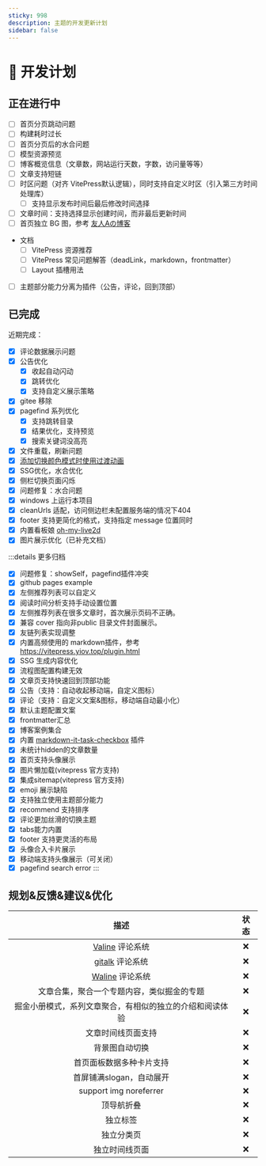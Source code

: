 ```yaml
---
sticky: 998
description: 主题的开发更新计划
sidebar: false
---
```

# 🥔 开发计划

## 正在进行中

* [ ] 首页分页跳动问题
* [ ] 构建耗时过长
* [ ] 首页分页后的水合问题
* [ ] 模型资源预览
* [ ] 博客概览信息（文章数，网站运行天数，字数，访问量等等）
* [ ] 文章支持短链
* [ ] 时区问题（对齐 VitePress默认逻辑），同时支持自定义时区（引入第三方时间处理库）
  * [ ] 支持显示发布时间后最后修改时间选择
* [ ] 文章时间：支持选择显示创建时间，而非最后更新时间
* [ ] 首页独立 BG 图，参考 [友人Aの博客](http://niubin.site/)
* 文档
  * [ ] VitePress 资源推荐
  * [ ] VitePress 常见问题解答（deadLink，markdown，frontmatter）
  * [ ] Layout 插槽用法
* [ ] 主题部分能力分离为插件（公告，评论，回到顶部）

## 已完成

近期完成：
* [x] 评论数据展示问题
* [x] 公告优化
  * [x] 收起自动闪动
  * [x] 跳转优化
  * [x] 支持自定义展示策略
* [x] gitee 移除
* [x] pagefind 系列优化
  * [x] 支持跳转目录
  * [x] 结果优化，支持预览
  * [x] 搜索关键词没高亮
* [x] 文件重载，刷新问题
* [x] [添加切换颜色模式时使用过渡动画](https://github.com/ATQQ/sugar-blog/pull/185)
* [x] SSG优化，水合优化
* [x] 侧栏切换页面闪烁
* [x] 问题修复：水合问题
* [x] windows 上运行本项目
* [x] cleanUrls 适配，访问侧边栏未配置服务端的情况下404
* [x] footer 支持更简化的格式，支持指定 message 位置同时
* [x] 内置看板娘 [oh-my-live2d](https://github.com/oh-my-live2d/oh-my-live2d)
* [x] 图片展示优化（已补充文档）

:::details 更多归档
* [x] 问题修复：showSelf，pagefind插件冲突
* [x] github pages example
* [x] 左侧推荐列表可以自定义
* [x] 阅读时间分析支持手动设置位置
* [x] 左侧推荐列表在很多文章时，首次展示页码不正确。
* [x] 兼容 cover 指向非public 目录文件封面展示。
* [x] 友链列表实现调整
* [x] 内置高频使用的 markdown插件，参考 <https://vitepress.yiov.top/plugin.html>
* [x] SSG 生成内容优化
* [x] 流程图配置构建无效
* [x] 文章页支持快速回到顶部功能
* [x] 公告（支持：自动收起移动端，自定义图标）
* [x] 评论（支持：自定义文案&图标，移动端自动最小化）
* [x] 默认主题配置文案
* [x] frontmatter汇总
* [x] 博客案例集合
* [x] 内置 [markdown-it-task-checkbox](https://github.com/linsir/markdown-it-task-checkbox) 插件
* [x] 未统计hidden的文章数量
* [x] 首页支持头像展示
* [x] 图片懒加载(vitepress 官方支持)
* [x] 集成sitemap(vitepress 官方支持)
* [x] emoji 展示缺陷
* [x] 支持独立使用主题部分能力
* [x] recommend 支持排序
* [x] 评论更加丝滑的切换主题
* [x] tabs能力内置
* [x] footer 支持更灵活的布局
* [x] 头像合入卡片展示
* [x] 移动端支持头像展示（可关闭）
* [x] pagefind search error
:::

## 规划&反馈&建议&优化

|                           描述                           | 状态  |
| :------------------------------------------------------: | :---: |
|        [Valine](https://valine.js.org/) 评论系统         |   ❌   |
|   [gitalk](https://github.com/gitalk/gitalk) 评论系统    |   ❌   |
|  [Waline](https://github.com/walinejs/waline) 评论系统   |   ❌   |
|        文章合集，聚合一个专题内容，类似掘金的专题        |   ❌   |
| 掘金小册模式，系列文章聚合，有相似的独立的介绍和阅读体验 |   ❌   |
|                    文章时间线页面支持                    |   ❌   |
|                      背景图自动切换                      |   ❌   |
|                 首页面板数据多种卡片支持                 |   ❌   |
|                 首屏铺满slogan，自动展开                 |   ❌   |
|                  support img noreferrer                  |   ❌   |
|                        顶导航折叠                        |   ❌   |
|                         独立标签                         |   ❌   |
|                        独立分类页                        |   ❌   |
|                      独立时间线页面                      |   ❌   |
